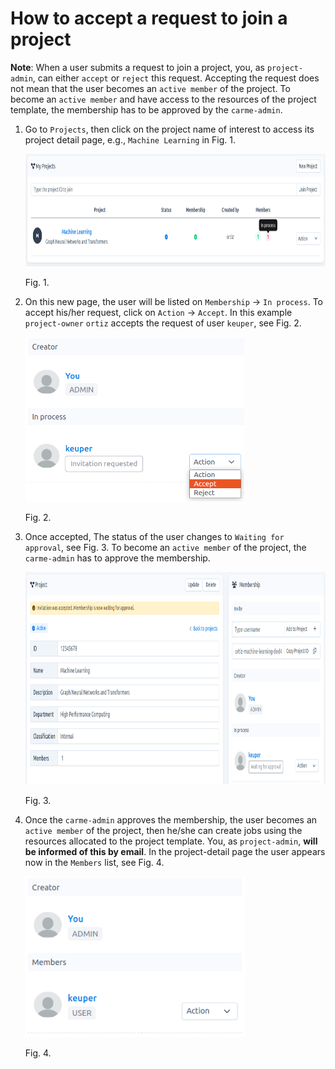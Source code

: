 # How to accept a request to join a project

**Note**: When a user submits a request to join a project, you, as `project-admin`, can either `accept` or `reject` this request. Accepting the request does not mean that the user becomes an `active member` of the project. To become an `active member` and have access to the resources of the project template, the membership has to be approved by the `carme-admin`.

1.  Go to `Projects`, then click on the project name of interest to access its project detail page, e.g., `Machine Learning` in Fig. 1.
    
    <img src="images/project-request-accept-list-admin.png" alt="project-request-accept-list-admin.png" width="851" height="180" class="jop-noMdConv">
    
    Fig. 1.
    
2.  On this new page, the user will be listed on `Membership` -\> `In process`. To accept his/her request, click on `Action` -\> `Accept`. In this example `project-owner` `ortiz` accepts the request of user `keuper`, see Fig. 2.
    
    <img src="images/project-member-accept-detail-admin.png" alt="project-member-accept-detail-admin.png" width="350" height="263" class="jop-noMdConv">
    
    Fig. 2.
    
3.  Once accepted, The status of the user changes to `Waiting for approval`, see Fig. 3. To become an `active member` of the project, the `carme-admin` has to approve the membership.
    

    <img src="images/project-admin-accept-waiting-for-approval-detail.png" alt="project-admin-accept-waiting-for-approval-detail.png" width="850" height="340" class="jop-noMdConv">

    Fig. 3.

6.  Once the `carme-admin` approves the membership, the user becomes an `active member` of the project, then he/she can create jobs using the resources allocated to the project template. You, as `project-admin`, **will be informed of this by email**. In the project-detail page the user appears now in the `Members` list, see Fig. 4.

    <img src="images/project-member-active-detail-admin-approved.png" alt="project-member-active-detail-admin-approved.png" width="351" height="257">


    Fig. 4.
